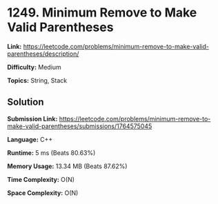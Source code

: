 # 1249. Minimum Remove to Make Valid Parentheses  
  
**Link:** https://leetcode.com/problems/minimum-remove-to-make-valid-parentheses/description/  
  
**Difficulty:** Medium  
  
**Topics:** String, Stack  
  
  
## Solution  
  
**Submission Link:** https://leetcode.com/problems/minimum-remove-to-make-valid-parentheses/submissions/1764575045  
  
**Language:** C++  
  
**Runtime:** 5 ms (Beats 80.63%)  
  
**Memory Usage:** 13.34 MB (Beats 87.62%)  
  
**Time Complexity:** O(N)  
  
**Space Complexity:** O(N)  

